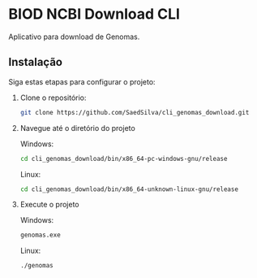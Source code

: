 # BIOD NCBI Download CLI

Aplicativo para download de Genomas.

## Instalação

Siga estas etapas para configurar o projeto:

1. Clone o repositório:
   ```bash
   git clone https://github.com/SaedSilva/cli_genomas_download.git
   
2. Navegue até o diretório do projeto
   
   Windows:
   ```bash
   cd cli_genomas_download/bin/x86_64-pc-windows-gnu/release
   ```
   
   Linux:
   ```bash
   cd cli_genomas_download/bin/x86_64-unknown-linux-gnu/release
   ```

4. Execute o projeto
   
   Windows:
   ```bash
   genomas.exe
   ```
   
   Linux:
   ```bash
   ./genomas
   ```
   

